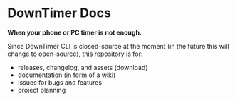 # DownTimer Docs

**When your phone or PC timer is not enough.**

Since DownTimer CLI is closed-source at the moment (in the future this will change to open-source), this repository is for:

- releases, changelog, and assets (download)
- documentation (in form of a wiki)
- issues for bugs and features
- project planning
